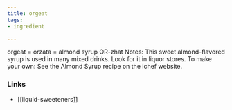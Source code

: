 ```yaml
---
title: orgeat
tags:
- ingredient

---
```

orgeat = orzata = almond syrup OR-zhat Notes: This sweet almond-flavored syrup is used in many mixed drinks. Look for it in liquor stores. To make your own: See the Almond Syrup recipe on the ichef website.

### Links

* [[liquid-sweeteners]]
